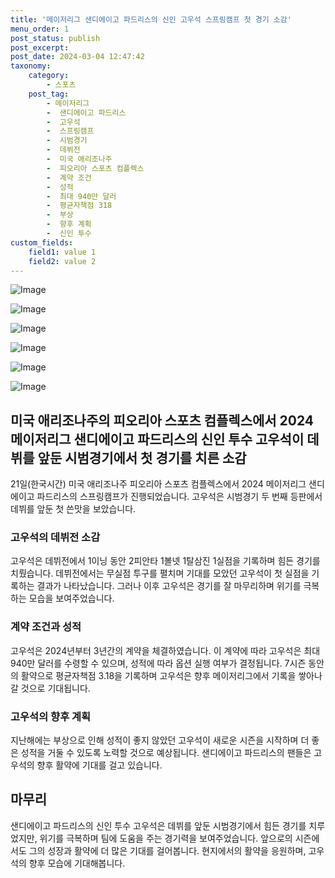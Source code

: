```yaml
---
title: '메이저리그 샌디에이고 파드리스의 신인 고우석 스프링캠프 첫 경기 소감'
menu_order: 1
post_status: publish
post_excerpt: 
post_date: 2024-03-04 12:47:42
taxonomy:
    category:
        - 스포츠
    post_tag:
        - 메이저리그
        -  샌디에이고 파드리스
        -  고우석
        -  스프링캠프
        -  시범경기
        -  데뷔전
        -  미국 애리조나주
        -  피오리아 스포츠 컴플렉스
        -  계약 조건
        -  성적
        -  최대 940만 달러
        -  평균자책점 318
        -  부상
        -  향후 계획
        -  신인 투수
custom_fields:
    field1: value 1
    field2: value 2
---
```


![Image](https://imgnews.pstatic.net/image/109/2024/03/04/0005029233_001_20240304090103896.jpeg?type=w647)

![Image](https://imgnews.pstatic.net/image/109/2024/03/04/0005029233_002_20240304090103936.jpeg?type=w647)

![Image](https://imgnews.pstatic.net/image/109/2024/03/04/0005029233_003_20240304090103953.jpeg?type=w647)

![Image](https://imgnews.pstatic.net/image/109/2024/03/04/0005029233_004_20240304090103960.jpeg?type=w647)

![Image](https://imgnews.pstatic.net/image/109/2024/03/04/0005029233_005_20240304090103968.jpeg?type=w647)

![Image](https://imgnews.pstatic.net/image/109/2024/03/04/0005029233_006_20240304090103975.jpeg?type=w647)

## 미국 애리조나주의 피오리아 스포츠 컴플렉스에서 2024 메이저리그 샌디에이고 파드리스의 신인 투수 고우석이 데뷔를 앞둔 시범경기에서 첫 경기를 치른 소감
21일(한국시간) 미국 애리조나주 피오리아 스포츠 컴플렉스에서 2024 메이저리그 샌디에이고 파드리스의 스프링캠프가 진행되었습니다. 고우석은 시범경기 두 번째 등판에서 데뷔를 앞둔 첫 쓴맛을 보았습니다.
### 고우석의 데뷔전 소감
고우석은 데뷔전에서 1이닝 동안 2피안타 1볼넷 1탈삼진 1실점을 기록하며 힘든 경기를 치뤘습니다. 데뷔전에서는 무실점 투구를 펼치며 기대를 모았던 고우석이 첫 실점을 기록하는 결과가 나타났습니다. 그러나 이후 고우석은 경기를 잘 마무리하며 위기를 극복하는 모습을 보여주었습니다.
### 계약 조건과 성적
고우석은 2024년부터 3년간의 계약을 체결하였습니다. 이 계약에 따라 고우석은 최대 940만 달러를 수령할 수 있으며, 성적에 따라 옵션 실행 여부가 결정됩니다. 7시즌 동안의 활약으로 평균자책점 3.18을 기록하며 고우석은 향후 메이저리그에서 기록을 쌓아나갈 것으로 기대됩니다.
### 고우석의 향후 계획
지난해에는 부상으로 인해 성적이 좋지 않았던 고우석이 새로운 시즌을 시작하며 더 좋은 성적을 거둘 수 있도록 노력할 것으로 예상됩니다. 샌디에이고 파드리스의 팬들은 고우석의 향후 활약에 기대를 걸고 있습니다.
## 마무리
샌디에이고 파드리스의 신인 투수 고우석은 데뷔를 앞둔 시범경기에서 힘든 경기를 치루었지만, 위기를 극복하며 팀에 도움을 주는 경기력을 보여주었습니다. 앞으로의 시즌에서도 그의 성장과 활약에 더 많은 기대를 걸어봅니다. 현지에서의 활약을 응원하며, 고우석의 향후 모습에 기대해봅니다.
